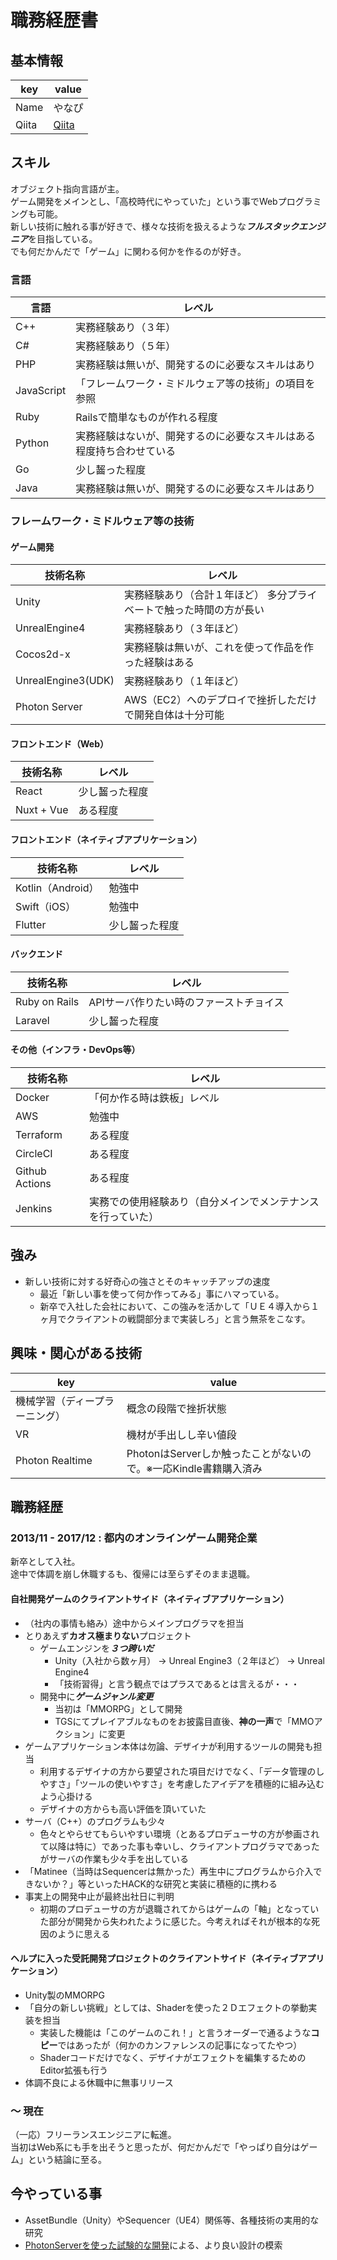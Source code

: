 # 職務経歴書

## 基本情報

| key   | value                                  |
| ----- | -------------------------------------- |
| Name  | やなぴ                                 |
| Qiita | [Qiita](https://qiita.com/YanaPIIDXer) |

## スキル
オブジェクト指向言語が主。  
ゲーム開発をメインとし、「高校時代にやっていた」という事でWebプログラミングも可能。  
新しい技術に触れる事が好きで、様々な技術を扱えるような***フルスタックエンジニア***を目指している。  
でも何だかんだで「ゲーム」に関わる何かを作るのが好き。  

### 言語

| 言語       | レベル                                                               |
| ---------- | -------------------------------------------------------------------- |
| C++        | 実務経験あり（３年）                                                 |
| C#         | 実務経験あり（５年）                                                 |
| PHP        | 実務経験は無いが、開発するのに必要なスキルはあり                     |
| JavaScript | 「フレームワーク・ミドルウェア等の技術」の項目を参照                 |
| Ruby       | Railsで簡単なものが作れる程度                                        |
| Python     | 実務経験はないが、開発するのに必要なスキルはある程度持ち合わせている |
| Go         | 少し齧った程度                                                       |
| Java       | 実務経験は無いが、開発するのに必要なスキルはあり                     |

### フレームワーク・ミドルウェア等の技術

#### ゲーム開発

| 技術名称           | レベル                                                              |
| ------------------ | ------------------------------------------------------------------- |
| Unity              | 実務経験あり（合計１年ほど） 多分プライベートで触った時間の方が長い |
| UnrealEngine4      | 実務経験あり（３年ほど）                                            |
| Cocos2d-x          | 実務経験は無いが、これを使って作品を作った経験はある                |
| UnrealEngine3(UDK) | 実務経験あり（１年ほど）                                            |
| Photon Server      | AWS（EC2）へのデプロイで挫折しただけで開発自体は十分可能            |

#### フロントエンド（Web）

| 技術名称   | レベル         |
| ---------- | -------------- |
| React      | 少し齧った程度 |
| Nuxt + Vue | ある程度       |

#### フロントエンド（ネイティブアプリケーション）

| 技術名称          | レベル         |
| ----------------- | -------------- |
| Kotlin（Android） | 勉強中         |
| Swift（iOS）      | 勉強中         |
| Flutter           | 少し齧った程度 |

#### バックエンド

| 技術名称      | レベル                                  |
| ------------- | --------------------------------------- |
| Ruby on Rails | APIサーバ作りたい時のファーストチョイス |
| Laravel       | 少し齧った程度                          |

#### その他（インフラ・DevOps等）

| 技術名称       | レベル                                                       |
| -------------- | ------------------------------------------------------------ |
| Docker         | 「何か作る時は鉄板」レベル                                   |
| AWS            | 勉強中                                                       |
| Terraform      | ある程度                                                     |
| CircleCI       | ある程度                                                     |
| Github Actions | ある程度                                                     |
| Jenkins        | 実務での使用経験あり（自分メインでメンテナンスを行っていた） |

## 強み

- 新しい技術に対する好奇心の強さとそのキャッチアップの速度
  - 最近「新しい事を使って何か作ってみる」事にハマっている。
  - 新卒で入社した会社において、この強みを活かして「ＵＥ４導入から１ヶ月でクライアントの戦闘部分まで実装しろ」と言う無茶をこなす。

## 興味・関心がある技術

| key                            | value                                                           |
| ------------------------------ | --------------------------------------------------------------- |
| 機械学習（ディープラーニング） | 概念の段階で挫折状態                                            |
| VR                             | 機材が手出しし辛い値段                                          |
| Photon Realtime                | PhotonはServerしか触ったことがないので。※一応Kindle書籍購入済み |

## 職務経歴

### 2013/11 - 2017/12 : 都内のオンラインゲーム開発企業

新卒として入社。  
途中で体調を崩し休職するも、復帰には至らずそのまま退職。  

#### 自社開発ゲームのクライアントサイド（ネイティブアプリケーション）

- （社内の事情も絡み）途中からメインプログラマを担当
- とりあえず**カオス極まりない**プロジェクト
  - ゲームエンジンを***３つ跨いだ***
    - Unity（入社から数ヶ月） → Unreal Engine3（２年ほど） → Unreal Engine4
    - 「技術習得」と言う観点ではプラスであるとは言えるが・・・
  - 開発中に***ゲームジャンル変更***
    - 当初は「MMORPG」として開発
    - TGSにてプレイアブルなものをお披露目直後、**神の一声**で「MMOアクション」に変更
- ゲームアプリケーション本体は勿論、デザイナが利用するツールの開発も担当
  - 利用するデザイナの方から要望された項目だけでなく、「データ管理のしやすさ」「ツールの使いやすさ」を考慮したアイデアを積極的に組み込むよう心掛ける
  - デザイナの方からも高い評価を頂いていた
- サーバ（C++）のプログラムも少々
  - 色々とやらせてもらいやすい環境（とあるプロデューサの方が参画されて以降は特に）であった事も幸いし、クライアントプログラマであったがサーバの作業も少々手を出している
- 「Matinee（当時はSequencerは無かった）再生中にプログラムから介入できないか？」等といったHACK的な研究と実装に積極的に携わる
- 事実上の開発中止が最終出社日に判明
  - 初期のプロデューサの方が退職されてからはゲームの「軸」となっていた部分が開発から失われたように感じた。今考えればそれが根本的な死因のように思える

#### ヘルプに入った受託開発プロジェクトのクライアントサイド（ネイティブアプリケーション）

- Unity製のMMORPG
- 「自分の新しい挑戦」としては、Shaderを使った２Ｄエフェクトの挙動実装を担当
  - 実装した機能は「このゲームのこれ！」と言うオーダーで通るような**コピー**ではあったが（何かのカンファレンスの記事になってたやつ）
  - Shaderコードだけでなく、デザイナがエフェクトを編集するためのEditor拡張も行う
- 体調不良による休職中に無事リリース

### ～ 現在

（一応）フリーランスエンジニアに転進。  
当初はWeb系にも手を出そうと思ったが、何だかんだで「やっぱり自分はゲーム」という結論に至る。  

## 今やっている事

- AssetBundle（Unity）やSequencer（UE4）関係等、各種技術の実用的な研究
- [PhotonServerを使った試験的な開発](https://github.com/YanaPIIDXer/PhotonServerTest)による、より良い設計の模索
